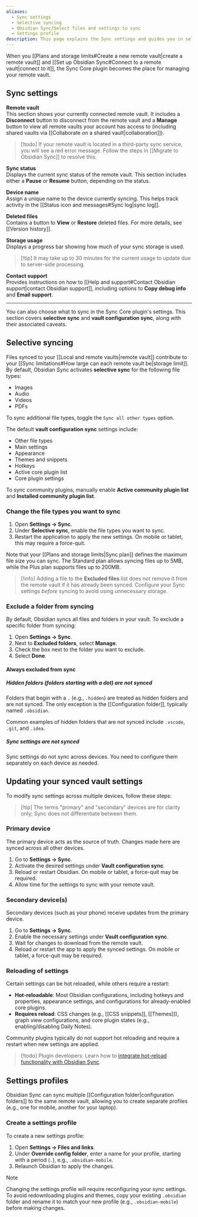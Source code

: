 ```yaml
---
aliases:
  - Sync settings
  - Selective syncing
  - Obsidian Sync/Select files and settings to sync
  - Settings profile
description: This page explains the Sync settings and guides you in selecting which files to sync.
---
```


When you [[Plans and storage limits#Create a new remote vault|create a remote vault]] and [[Set up Obsidian Sync#Connect to a remote vault|connect to it]], the Sync Core plugin becomes the place for managing your remote vault.

## Sync settings

**Remote vault**  
This section shows your currently connected remote vault. It includes a **Disconnect** button to disconnect from the remote vault and a **Manage** button to view all remote vaults your account has access to (including shared vaults via [[Collaborate on a shared vault|collaboration]]).

> [!todo] If your remote vault is located in a third-party sync service, you will see a red error message. Follow the steps in [[Migrate to Obsidian Sync]] to resolve this.

**Sync status**  
Displays the current sync status of the remote vault. This section includes either a **Pause** or **Resume** button, depending on the status.

**Device name**  
Assign a unique name to the device currently syncing. This helps track activity in the [[Status icon and messages#Sync log|sync log]].

**Deleted files**  
Contains a button to **View** or **Restore** deleted files. For more details, see [[Version history]].

**Storage usage**  
Displays a progress bar showing how much of your sync storage is used.

> [!tip] It may take up to 30 minutes for the current usage to update due to server-side processing.

**Contact support**  
Provides instructions on how to [[Help and support#Contact Obsidian support|contact Obsidian support]], including options to **Copy debug info** and **Email support**.

---

You can also choose what to sync in the Sync Core plugin's settings. This section covers **selective sync** and **vault configuration sync**, along with their associated caveats.

## Selective syncing

Files synced to your [[Local and remote vaults|remote vault]] contribute to your [[Sync limitations#How large can each remote vault be|storage limit]]. By default, Obsidian Sync activates **selective sync** for the following file types:
- Images
- Audio
- Videos
- PDFs

To sync additional file types, toggle the `Sync all other types` option.

The default **vault configuration sync** settings include:
- Other file types
- Main settings
- Appearance
- Themes and snippets
- Hotkeys
- Active core plugin list
- Core plugin settings

To sync community plugins, manually enable **Active community plugin list** and **Installed community plugin list**.

### Change the file types you want to sync

1. Open **Settings → Sync**.
2. Under **Selective sync**, enable the file types you want to sync.
3. Restart the application to apply the new settings. On mobile or tablet, this may require a force-quit.

Note that your [[Plans and storage limits|Sync plan]] defines the maximum file size you can sync. The Standard plan allows syncing files up to 5MB, while the Plus plan supports files up to 200MB.

> [!info] Adding a file to the **Excluded files** list does not remove it from the remote vault if it has already been synced. Configure your Sync settings *before* syncing to avoid using unnecessary storage.

### Exclude a folder from syncing

By default, Obsidian syncs all files and folders in your vault. To exclude a specific folder from syncing:

1. Open **Settings → Sync**.
2. Next to **Excluded folders**, select **Manage**.
3. Check the box next to the folder you want to exclude.
4. Select **Done**.

#### Always excluded from sync

##### Hidden folders (folders starting with a dot) are not synced

Folders that begin with a `.` (e.g., `.hidden`) are treated as hidden folders and are not synced. The only exception is the [[Configuration folder]], typically named `.obsidian`.

Common examples of hidden folders that are not synced include `.vscode`, `.git`, and `.idea`.

##### Sync settings are not synced

Sync settings do not sync across devices. You need to configure them separately on each device as needed.

## Updating your synced vault settings

To modify sync settings across multiple devices, follow these steps:

> [!tip] The terms "primary" and "secondary" devices are for clarity only; Sync does not differentiate between them.

### Primary device

The primary device acts as the source of truth. Changes made here are synced across all other devices.

1. Go to **Settings → Sync**.
2. Activate the desired settings under **Vault configuration sync**.
3. Reload or restart Obsidian. On mobile or tablet, a force-quit may be required.
4. Allow time for the settings to sync with your remote vault.

### Secondary device(s)

Secondary devices (such as your phone) receive updates from the primary device.

1. Go to **Settings → Sync**.
2. Enable the necessary settings under **Vault configuration sync**.
3. Wait for changes to download from the remote vault.
4. Reload or restart the app to apply the synced settings. On mobile or tablet, a force-quit may be required.

### Reloading of settings

Certain settings can be hot reloaded, while others require a restart:

- **Hot-reloadable**: Most Obsidian configurations, including hotkeys and properties, appearance settings, and configurations for already-enabled core plugins.
- **Requires reload**: CSS changes (e.g., [[CSS snippets]], [[Themes]]), graph view configurations, and core plugin states (e.g., enabling/disabling Daily Notes).

Community plugins typically do not support hot reloading and require a restart when new settings are applied.

> [!todo] Plugin developers: Learn how to [integrate hot-reload functionality with Obsidian Sync](https://docs.obsidian.md/Reference/TypeScript+API/Plugin/onExternalSettingsChange).

## Settings profiles

Obsidian Sync can sync multiple [[Configuration folder|configuration folders]] to the same remote vault, allowing you to create separate profiles (e.g., one for mobile, another for your laptop).

### Create a settings profile

To create a new settings profile:

1. Open **Settings → Files and links**.
2. Under **Override config folder**, enter a name for your profile, starting with a period (`.`), e.g., `.obsidian-mobile`.
3. Relaunch Obsidian to apply the changes.

> [!note] 
> Changing the settings profile will require reconfiguring your sync settings. To avoid redownloading plugins and themes, copy your existing `.obsidian` folder and rename it to match your new profile (e.g., `.obsidian-mobile`) before making changes.
